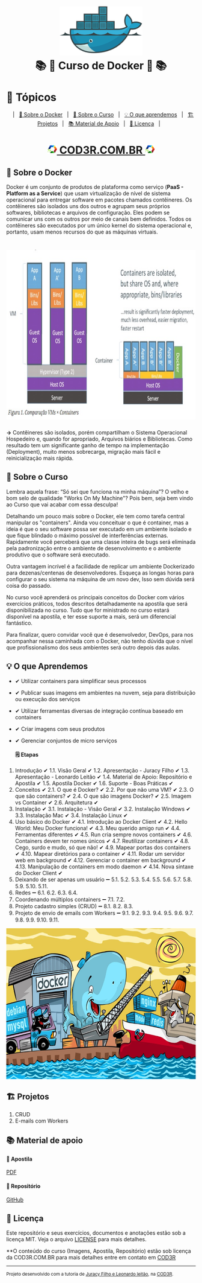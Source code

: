 <h1 align="center">
    <img alt="Docker" src="assets/docker-logo.png" height="130px" />
    <br>📚 🐳 Curso de Docker 🐳 📚<br/>
</h1>

# 📑 Tópicos
<p align="center">
    &nbsp;&nbsp;&nbsp;|&nbsp;&nbsp;&nbsp;<a href="#-sobre-o-docker">🐳 Sobre o Docker</a>&nbsp;&nbsp;&nbsp;|&nbsp;&nbsp;&nbsp;<a href="#-sobre-o-curso">📖 Sobre o Curso</a>&nbsp;&nbsp;&nbsp;|&nbsp;&nbsp;&nbsp;<a href="#-o-que-aprendemos">💡 O que aprendemos</a>&nbsp;&nbsp;&nbsp;|&nbsp;&nbsp;&nbsp;<a href="#-projetos">🏗 Projetos</a>&nbsp;&nbsp;&nbsp;|&nbsp;&nbsp;&nbsp;<a href="#-material-de-apoio">📚 Material de Apoio</a>&nbsp;&nbsp;&nbsp;|&nbsp;&nbsp;&nbsp;<a href="#-licen%C3%A7a">📜 Licença</a>&nbsp;&nbsp;&nbsp;|&nbsp;&nbsp;&nbsp;
</p>

<h1 align="center">
    <a href="https://www.cod3r.com.br/courses/docker" ><img alt="COD3R" src="assets/logo-cod3r.png" height="25px" /> COD3R.COM.BR <img alt="COD3R" src="assets/logo-cod3r.png" height="25px" /></a>
</h1>


## 🐳 Sobre o Docker

Docker é um conjunto de produtos de plataforma como serviço (<strong>PaaS - Platform as a Service</strong>) que usam virtualização de nível de sistema operacional para entregar software em pacotes chamados contêineres. Os contêineres são isolados uns dos outros e agrupam seus próprios softwares, bibliotecas e arquivos de configuração. Eles podem se comunicar uns com os outros por meio de canais bem definidos. Todos os contêineres são executados por um único kernel do sistema operacional e, portanto, usam menos recursos do que as máquinas virtuais.

<h1 align="center"> 
    <img alt="Container Vs. VM" src="assets/container-vs-vm.jpg" height="450px"/>
</h1>

**->** Contêineres são isolados, porém compartilham o Sistema Operacional Hospedeiro e, quando for apropriado, Arquivos biários e Bibliotecas. Como resultado tem um significante ganho de tempo na implementação (Deployment), muito menos sobrecarga, migração mais fácil e reinicialização mais rápida.

## 📖 Sobre o Curso

Lembra aquela frase: “Só sei que funciona na minha máquina”? O velho e bom selo de qualidade "Works On My Machine"? Pois bem, seja bem vindo ao Curso que vai acabar com essa desculpa!

Detalhando um pouco mais sobre o Docker, ele tem como tarefa central manipular os "containers". Ainda vou conceituar o que é container, mas a ideia é que o seu software possa ser executado em um ambiente isolado e que fique blindado o máximo possível de interferências externas. Rapidamente você perceberá que uma classe inteira de bugs será eliminada pela padronização entre o ambiente de desenvolvimento e o ambiente produtivo que o software será executado.

Outra vantagem incrível é a facilidade de replicar um ambiente Dockerizado para dezenas/centenas de desenvolvedores. Esqueça as longas horas para configurar o seu sistema na máquina de um novo dev, Isso sem dúvida será coisa do passado.

No curso você aprenderá os principais conceitos do Docker com vários exercícios práticos, todos descritos detalhadamente na apostila que será disponibilizada no curso. Tudo que for ministrado no curso estará disponível na apostila, e ter esse suporte a mais, será um diferencial fantástico.

Para finalizar, quero convidar você que é desenvolvedor, DevOps, para nos acompanhar nessa caminhada com o Docker, não tenho dúvida que o nível que profissionalismo dos seus ambientes será outro depois das aulas.

## 💡 O que Aprendemos

* ✔ Utilizar containers para simplificar seus processos
* ✔ Publicar suas imagens em ambientes na nuvem, seja para distribuição ou execução dos serviços
* ✔ Utilizar ferramentas diversas de integração contínua baseado em containers
* ✔ Criar imagens com seus produtos
* ✔ Gerenciar conjuntos de micro serviços

    #### 🗒 Etapas

1. Introdução ✔
    1.1. Visão Geral ✔
    1.2. Apresentação - Juracy Filho ✔
    1.3. Apresentação - Leonardo Leitão ✔
    1.4. Material de Apoio: Repositório e Apostila ✔
    1.5. Apostila Docker ✔
    1.6. Suporte - Boas Práticas ✔
2. Conceitos ✔
    2.1. O que é Docker? ✔
    2.2. Por que não uma VM? ✔
    2.3. O que são containers? ✔
    2.4. O que são imagens Docker? ✔
    2.5. Imagem vs Container ✔
    2.6. Arquitetura ✔     
3. Instalação ✔
    3.1. Instalação - Visão Geral ✔
    3.2. Instalação Windows ✔
    3.3. Instalação Mac ✔
    3.4. Instalação Linux ✔
4. Uso básico do Docker ✔
    4.1. Introdução ao Docker Client ✔
    4.2. Hello World: Meu Docker funciona! ✔
    4.3. Meu querido amigo run ✔
    4.4. Ferramentas diferentes ✔
    4.5. Run cria sempre novos containers ✔
    4.6. Containers devem ter nomes únicos ✔
    4.7. Reutilizar containers ✔
    4.8. Cego, surdo e mudo, só que não! ✔
    4.9. Mapear portas dos containers ✔
    4.10. Mapear diretórios para o container ✔
    4.11. Rodar um servidor web em background ✔
    4.12. Gerenciar o container em background ✔
    4.13. Manipulação de containers em modo daemon ✔
    4.14. Nova sintaxe do Docker Client ✔
5. Deixando de ser apenas um usuário ➖
    5.1.
    5.2.
    5.3.
    5.4.
    5.5.
    5.6.
    5.7.
    5.8.
    5.9.
    5.10.
    5.11.
6. Redes ➖
    6.1.
    6.2.
    6.3.
    6.4.
7. Coordenando múltiplos containers ➖
    7.1.
    7.2.
8. Projeto cadastro simples (CRUD) ➖
    8.1.
    8.2.
    8.3.
9. Projeto de envio de emails com Workers ➖
    9.1.
    9.2.
    9.3.
    9.4.
    9.5.
    9.6.
    9.7.
    9.8.
    9.9.
    9.10.
    9.11.
    

<p align="center">
    <img alt="Docker, ferramenta essencial para desenvolvedores!" src="assets/tela-docker.jpg" height="400px"/>
</p>

## 🏗 Projetos

1. CRUD
2. E-mails com Workers

## 📚 Material de apoio

#### 📔 Apostila
[PDF](docs/apostila-docker.pdf)

#### 📂 Repositório
[GitHub](https://github.com/cod3rcursos/curso-docker)


## 📜 Licença

Este repositório e seus exercícios, documentos e anotações estão sob a licença MIT. Veja o arquivo [LICENSE](LICENSE) para mais detalhes.<br />

**O conteúdo do curso (Imagens, Apostila, Repositório) estão sob licença da COD3R.COM.BR para mais detalhes entre em contato em [COD3R](https://www.cod3r.com.br/)

---

<sup>Projeto desenvolvido com a tutoria de [Juracy Filho e Leonardo leitão](https://www.cod3r.com.br/courses/docker), na [COD3R](https://www.cod3r.com.br/).</sup>
